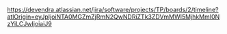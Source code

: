 https://devendra.atlassian.net/jira/software/projects/TP/boards/2/timeline?atlOrigin=eyJpIjoiNTA0MGZmZjRmN2QwNDRiZTk3ZDVmMWI5MjhkMmI0NzYiLCJwIjoiaiJ9

